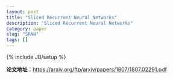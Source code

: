 ```yaml
---
layout: post
title: "Sliced Recurrent Neural Networks"
description: "Sliced Recurrent Neural Networks"
category: paper
slug: "SRNN"
tags: []
---
```

{% include JB/setup %}

**论文地址**：<https://arxiv.org/ftp/arxiv/papers/1807/1807.02291.pdf>  